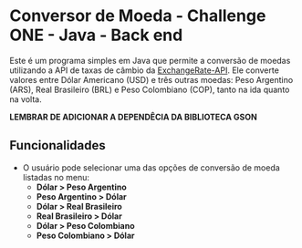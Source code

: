 # Conversor de Moeda - Challenge ONE - Java - Back end

Este é um programa simples em Java que permite a conversão de moedas utilizando a API de taxas de câmbio da [ExchangeRate-API](https://www.exchangerate-api.com/). 
Ele converte valores entre Dólar Americano (USD) e três outras moedas: Peso Argentino (ARS), Real Brasileiro (BRL) e Peso Colombiano (COP), tanto na ida quanto na volta.

**LEMBRAR DE ADICIONAR A DEPENDÊCIA DA BIBLIOTECA GSON**

## Funcionalidades

- O usuário pode selecionar uma das opções de conversão de moeda listadas no menu:
  - **Dólar > Peso Argentino**
  - **Peso Argentino > Dólar**
  - **Dólar > Real Brasileiro**
  - **Real Brasileiro > Dólar**
  - **Dólar > Peso Colombiano**
  - **Peso Colombiano > Dólar**

